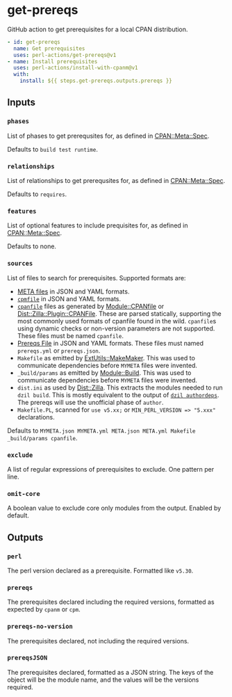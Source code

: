 # get-prereqs

GitHub action to get prerequisites for a local CPAN distribution.

```yaml
- id: get-prereqs
  name: Get prerequisites
  uses: perl-actions/get-prereqs@v1
- name: Install prerequisites
  uses: perl-actions/install-with-cpanm@v1
  with:
    install: ${{ steps.get-prereqs.outputs.prereqs }}
```

## Inputs

### `phases`

List of phases to get prerequsites for, as defined in
[CPAN::Meta::Spec](https://metacpan.org/pod/CPAN::Meta::Spec#Phases).

Defaults to `build test runtime`.

### `relationships`

List of relationships to get prerequsites for, as defined in
[CPAN::Meta::Spec](https://metacpan.org/pod/CPAN::Meta::Spec#Relationships).

Defaults to `requires`.

### `features`

List of optional features to include prequisites for, as defined in
[CPAN::Meta::Spec](https://metacpan.org/pod/CPAN::Meta::Spec#optional_features).

Defaults to none.

### `sources`

List of files to search for prerequisites. Supported formats are:

- [META files](https://metacpan.org/pod/CPAN::Meta::Spec) in JSON and YAML
  formats.
- [`cpmfile`](https://metacpan.org/pod/Module::cpmfile) in JSON and YAML
  formats.
- [`cpanfile`](https://metacpan.org/dist/Module-CPANfile/view/lib/cpanfile.pod)
  files as generated by [Module::CPANfile](https://metacpan.org/pod/Module::CPANfile)
  or [Dist::Zilla::Plugin::CPANFile](https://metacpan.org/pod/Dist::Zilla::Plugin::CPANFile).
  These are parsed statically, supporting the most commonly used formats of
  cpanfile found in the wild. `cpanfile`s using dynamic checks or non-version
  parameters are not supported. These files must be named `cpanfile`.
- [Prereqs File](https://metacpan.org/pod/Dist::Zilla::Plugin::PrereqsFile)
  in JSON and YAML formats. These files must named `prereqs.yml` or
  `prereqs.json`.
- `Makefile` as emitted by [ExtUtils::MakeMaker](https://metacpan.org/pod/ExtUtils::MakeMaker).
  This was used to communicate dependencies before `MYMETA` files were
  invented.
- `_build/params` as emitted by
  [Module::Build](https://metacpan.org/pod/Module::Build). This was used to
  communicate dependencies before `MYMETA` files were invented.
- `dist.ini` as used by [Dist::Zilla](https://metacpan.org/pod/Dist::Zilla).
  This extracts the modules needed to run `dzil build`. This is mostly
  equivalent to the output of [`dzil authordeps`](https://metacpan.org/pod/Dist::Zilla::App::Command::authordeps).
  The prereqs will use the unofficial phase of `author`.
- `Makefile.PL`, scanned for `use v5.xx;` or `MIN_PERL_VERSION => "5.xxx"`
  declarations.

Defaults to `MYMETA.json MYMETA.yml META.json META.yml Makefile _build/params cpanfile`.

### `exclude`

A list of regular expressions of prerequisites to exclude. One pattern per line.

### `omit-core`

A boolean value to exclude core only modules from the output. Enabled by
default.

## Outputs

### `perl`

The perl version declared as a prerequisite. Formatted like `v5.30`.

### `prereqs`

The prerequisites declared including the required versions, formatted as
expected by `cpanm` or `cpm`.

### `prereqs-no-version`

The prerequisites declared, not including the required versions.

### `prereqsJSON`

The prerequisites declared, formatted as a JSON string. The keys of the object
will be the module name, and the values will be the versions required.

